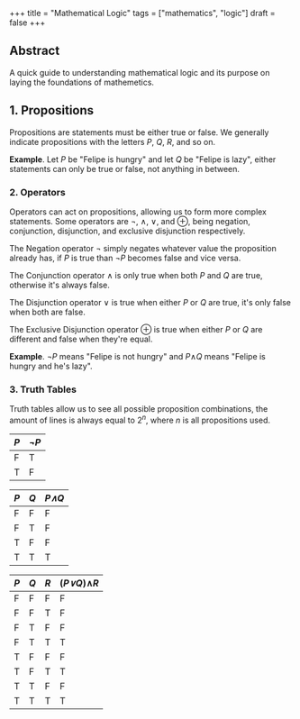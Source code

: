 +++
title = "Mathematical Logic"
tags = ["mathematics", "logic"]
draft = false
+++

## **Abstract**

A quick guide to understanding mathematical logic and its purpose on laying the foundations of mathemetics.

<h2 class="centered">1. Propositions</h2>

Propositions are statements must be either true or false. We generally indicate propositions with the letters *P*, *Q*, *R*, and so on.

**Example**. Let *P* be "Felipe is hungry" and let *Q* be "Felipe is lazy", either statements can only be true or false, not anything in between.

<h3 class="centered">2. Operators</h3>

Operators can act on propositions, allowing us to form more complex statements. Some operators are &not;, &and;, &or;, and &oplus;, being negation, conjunction, disjunction, and exclusive disjunction respectively.

The Negation operator &not; simply negates whatever value the proposition already has, if *P* is true than *&not;P* becomes false and vice versa.

The Conjunction operator &and; is only true when both *P* and *Q* are true, otherwise it's always false.

The Disjunction operator &or; is true when either *P* or *Q* are true, it's only false when both are false.

The Exclusive Disjunction operator &oplus; is true when either *P* or *Q* are different and false when they're equal.

**Example**. &not;*P* means "Felipe is not hungry" and *P*&and;*Q* means "Felipe is hungry and he's lazy".

<h3 class="centered">3. Truth Tables</h3>

Truth tables allow us to see all possible proposition combinations, the amount of lines is always equal to 2<sup>*n*</sup>, where *n* is all propositions used.

|*P*|*&not;P*|
|---|---|
| F | T |
| T | F |

|*P*|*Q*|*P&and;Q*|
|---|---|---|
| F | F | F |
| F | T | F |
| T | F | F |
| T | T | T |

|*P*|*Q*|*R*|(*P&or;Q*)&and;*R*|
|---|---|---|---|
| F | F | F | F |
| F | F | T | F |
| F | T | F | F |
| F | T | T | T |
| T | F | F | F |
| T | F | T | T |
| T | T | F | F |
| T | T | T | T |
